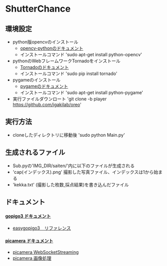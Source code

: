 # ShutterChance
## 環境設定
- python版opencvのインストール 
  - [opencv-pythonのドキュメント](http://labs.eecs.tottori-u.ac.jp/sd/Member/oyamada/OpenCV/html/index.html)
  - インストールコマンド 'sudo apt-get install python-opencv'
- pythonのWebフレームワークTornadoをインストール
  - [Tornadoのドキュメント](http://www.tornadoweb.org/en/stable/)  
  - インストールコマンド 'sudo pip install tornado'
- pygameのインストール
  - [pygameのドキュメント](http://westplain.sakuraweb.com/translate/pygame/)
  - インストールコマンド 'sudo apt-get install python-pygame' 
- 実行ファイルダウンロート 'git clone -b player https://github.com/igakilab/oreo'

## 実行方法
- cloneしたディレクトリに移動後 'sudo python Main.py'

## 生成されるファイル
- Sub.pyの'IMG_DIR/saiten/'内に以下のファイルが生成される
 - 'cap(インデックス).png' 撮影した写真ファイル、インデックスは1から始まる
 - 'kekka.txt' (撮影した枚数,採点結果)を書き込んだファイル

## ドキュメント
#### [gopigo3 ドキュメント](http://gopigo3.readthedocs.io/en/master/index.html)
  - [easygopigo3　リファレンス](http://gopigo3.readthedocs.io/en/master/api-basic.html#easygopigo3)
#### [picamera ドキュメント](http://picamera.readthedocs.io/en/release-1.13/)
  - [picamera WebSocketStreaming](http://ami-gs.hatenablog.com/entry/2014/04/09/230224)
  - [picamera 画像処理](http://blog.livedoor.jp/tmako123-programming/archives/41536599.html)